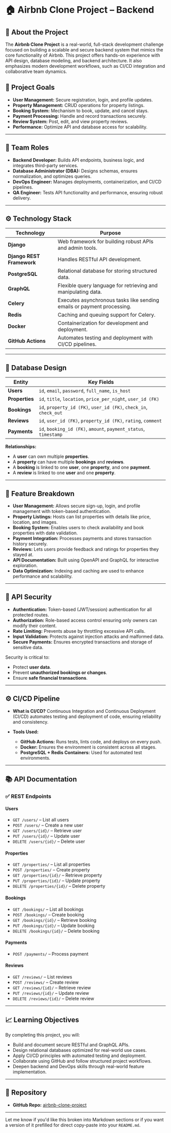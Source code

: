 # 🏠 Airbnb Clone Project – Backend

## 📌 About the Project

The **Airbnb Clone Project** is a real-world, full-stack development challenge focused on building a scalable and secure backend system that mimics the core functionality of Airbnb. This project offers hands-on experience with API design, database modeling, and backend architecture. It also emphasizes modern development workflows, such as CI/CD integration and collaborative team dynamics.

## 🎯 Project Goals

* **User Management:** Secure registration, login, and profile updates.
* **Property Management:** CRUD operations for property listings.
* **Booking System:** Mechanism to book, update, and cancel stays.
* **Payment Processing:** Handle and record transactions securely.
* **Review System:** Post, edit, and view property reviews.
* **Performance:** Optimize API and database access for scalability.

---

## 👥 Team Roles

* **Backend Developer:** Builds API endpoints, business logic, and integrates third-party services.
* **Database Administrator (DBA):** Designs schemas, ensures normalization, and optimizes queries.
* **DevOps Engineer:** Manages deployments, containerization, and CI/CD pipelines.
* **QA Engineer:** Tests API functionality and performance, ensuring robust delivery.

---

## ⚙️ Technology Stack

| Technology                | Purpose                                                                |
| ------------------------- | ---------------------------------------------------------------------- |
| **Django**                | Web framework for building robust APIs and admin tools.                |
| **Django REST Framework** | Handles RESTful API development.                                       |
| **PostgreSQL**            | Relational database for storing structured data.                       |
| **GraphQL**               | Flexible query language for retrieving and manipulating data.          |
| **Celery**                | Executes asynchronous tasks like sending emails or payment processing. |
| **Redis**                 | Caching and queuing support for Celery.                                |
| **Docker**                | Containerization for development and deployment.                       |
| **GitHub Actions**        | Automates testing and deployment with CI/CD pipelines.                 |

---

## 🧩 Database Design

| Entity         | Key Fields                                                        |
| -------------- | ----------------------------------------------------------------- |
| **Users**      | `id`, `email`, `password`, `full_name`, `is_host`                 |
| **Properties** | `id`, `title`, `location`, `price_per_night`, `user_id (FK)`      |
| **Bookings**   | `id`, `property_id (FK)`, `user_id (FK)`, `check_in`, `check_out` |
| **Reviews**    | `id`, `user_id (FK)`, `property_id (FK)`, `rating`, `comment`     |
| **Payments**   | `id`, `booking_id (FK)`, `amount`, `payment_status`, `timestamp`  |

**Relationships:**

* A **user** can own multiple **properties**.
* A **property** can have multiple **bookings** and **reviews**.
* A **booking** is linked to one **user**, one **property**, and one **payment**.
* A **review** is linked to one **user** and one **property**.

---

## 🚀 Feature Breakdown

* **User Management:** Allows secure sign-up, login, and profile management with token-based authentication.
* **Property Listings:** Hosts can list properties with details like price, location, and images.
* **Booking System:** Enables users to check availability and book properties with date validation.
* **Payment Integration:** Processes payments and stores transaction history securely.
* **Reviews:** Lets users provide feedback and ratings for properties they stayed at.
* **API Documentation:** Built using OpenAPI and GraphQL for interactive exploration.
* **Data Optimization:** Indexing and caching are used to enhance performance and scalability.

---

## 🔐 API Security

* **Authentication:** Token-based (JWT/session) authentication for all protected routes.
* **Authorization:** Role-based access control ensuring only owners can modify their content.
* **Rate Limiting:** Prevents abuse by throttling excessive API calls.
* **Input Validation:** Protects against injection attacks and malformed data.
* **Secure Payments:** Ensures encrypted transactions and storage of sensitive data.

Security is critical to:

* Protect **user data**.
* Prevent **unauthorized bookings or changes**.
* Ensure **safe financial transactions**.

---

## ⚙️ CI/CD Pipeline

* **What is CI/CD?**
  Continuous Integration and Continuous Deployment (CI/CD) automates testing and deployment of code, ensuring reliability and consistency.

* **Tools Used:**

  * **GitHub Actions:** Runs tests, lints code, and deploys on every push.
  * **Docker:** Ensures the environment is consistent across all stages.
  * **PostgreSQL + Redis Containers:** Used for automated test environments.

---

## 📚 API Documentation

### ✅ REST Endpoints

#### **Users**

* `GET /users/` – List all users
* `POST /users/` – Create a new user
* `GET /users/{id}/` – Retrieve user
* `PUT /users/{id}/` – Update user
* `DELETE /users/{id}/` – Delete user

#### **Properties**

* `GET /properties/` – List all properties
* `POST /properties/` – Create property
* `GET /properties/{id}/` – Retrieve property
* `PUT /properties/{id}/` – Update property
* `DELETE /properties/{id}/` – Delete property

#### **Bookings**

* `GET /bookings/` – List all bookings
* `POST /bookings/` – Create booking
* `GET /bookings/{id}/` – Retrieve booking
* `PUT /bookings/{id}/` – Update booking
* `DELETE /bookings/{id}/` – Delete booking

#### **Payments**

* `POST /payments/` – Process payment

#### **Reviews**

* `GET /reviews/` – List reviews
* `POST /reviews/` – Create review
* `GET /reviews/{id}/` – Retrieve review
* `PUT /reviews/{id}/` – Update review
* `DELETE /reviews/{id}/` – Delete review

---

## 📈 Learning Objectives

By completing this project, you will:

* Build and document secure RESTful and GraphQL APIs.
* Design relational databases optimized for real-world use cases.
* Apply CI/CD principles with automated testing and deployment.
* Collaborate using GitHub and follow structured project workflows.
* Deepen backend and DevOps skills through real-world feature implementation.

---

## 📁 Repository

* **GitHub Repo:** [airbnb-clone-project](https://github.com/HabtamuTesafaye/airbnb-clone-project)

---

Let me know if you'd like this broken into Markdown sections or if you want a version of it prefilled for direct copy-paste into your `README.md`.
